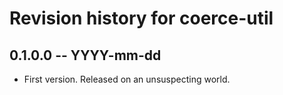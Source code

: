 # Revision history for coerce-util

## 0.1.0.0  -- YYYY-mm-dd

* First version. Released on an unsuspecting world.
